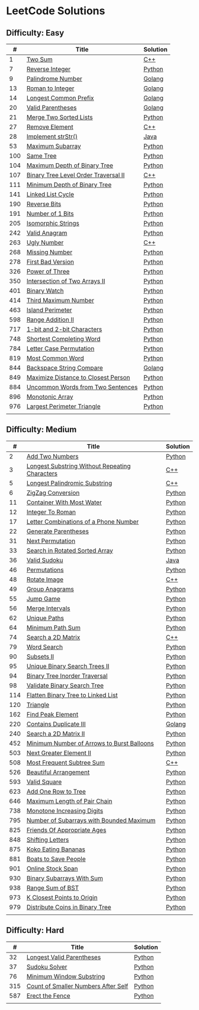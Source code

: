 # LeetCode Solutions

## Difficulty: Easy

| # | Title | Solution |
|---| ----- | -------- |
|1|[Two Sum](https://leetcode.com/problems/two-sum/description/)|[C++](https://github.com/hsuanhauliu/leetcode-solutions/tree/master/easy/two-sum)|
|7|[Reverse Integer](https://leetcode.com/problems/reverse-integer/)|[Python](https://github.com/hsuanhauliu/leetcode-solutions/tree/master/easy/reverse-integer)|
|9|[Palindrome Number](https://leetcode.com/problems/palindrome-number/)|[Golang](https://github.com/hsuanhauliu/leetcode-solutions/tree/master/easy/palindrome-number)|
|13|[Roman to Integer](https://leetcode.com/problems/roman-to-integer/)|[Golang](https://github.com/hsuanhauliu/leetcode-solutions/tree/master/easy/roman-to-integer)|
|14|[Longest Common Prefix](https://leetcode.com/problems/longest-common-prefix/)|[Golang](https://github.com/hsuanhauliu/leetcode-solutions/tree/master/easy/longest-common-prefix)|
|20|[Valid Parentheses](https://leetcode.com/problems/valid-parentheses/)|[Golang](https://github.com/hsuanhauliu/leetcode-solutions/tree/master/easy/valid-parentheses)|
|21|[Merge Two Sorted Lists](https://leetcode.com/problems/merge-two-sorted-lists/)|[Python](https://github.com/hsuanhauliu/leetcode-solutions/tree/master/easy/merge-two-sorted-lists)|
|27|[Remove Element](https://leetcode.com/problems/remove-element/)|[C++](https://github.com/hsuanhauliu/leetcode-solutions/tree/master/easy/remove-element)|
|28|[Implement strStr()](https://leetcode.com/problems/implement-strstr/description/)|[Java](https://github.com/hsuanhauliu/leetcode-solutions/tree/master/easy/implement-strStr)|
|53|[Maximum Subarray](https://leetcode.com/problems/maximum-subarray/)|[Python](https://github.com/hsuanhauliu/leetcode-solutions/tree/master/easy/maximum-subarray)|
|100|[Same Tree](https://leetcode.com/problems/same-tree/)|[Python](https://github.com/hsuanhauliu/leetcode-solutions/tree/master/easy/same-tree)|
|104|[Maximum Depth of Binary Tree](https://leetcode.com/problems/maximum-depth-of-binary-tree/description/)|[Python](https://github.com/hsuanhauliu/leetcode-solutions/tree/master/easy/maximum-depth-of-binary-tree)|
|107|[Binary Tree Level Order Traversal II](https://leetcode.com/problems/binary-tree-level-order-traversal-ii/description/)|[C++](https://github.com/hsuanhauliu/leetcode-solutions/tree/master/easy/binary-tree-level-order-traversal-II)|
|111|[Minimum Depth of Binary Tree](https://leetcode.com/problems/minimum-depth-of-binary-tree/description/)|[Python](https://github.com/hsuanhauliu/leetcode-solutions/tree/master/easy/minimum-depth-of-binary-tree)|
|141|[Linked List Cycle](https://leetcode.com/problems/linked-list-cycle/)|[Python](https://github.com/hsuanhauliu/leetcode-solutions/tree/master/easy/linked-list-cycle)|
|190|[Reverse Bits](https://leetcode.com/problems/reverse-bits/)|[Python](https://github.com/hsuanhauliu/leetcode-solutions/tree/master/easy/reverse-bits)|
|191|[Number of 1 Bits](https://leetcode.com/problems/number-of-1-bits/)|[Python](https://github.com/hsuanhauliu/leetcode-solutions/tree/master/easy/number-of-1-bits)|
|205|[Isomorphic Strings](https://leetcode.com/problems/isomorphic-strings/)|[Python](https://github.com/hsuanhauliu/leetcode-solutions/tree/master/easy/isomorphic-strings)|
|242|[Valid Anagram](https://leetcode.com/problems/valid-anagram/)|[Python](https://github.com/hsuanhauliu/leetcode-solutions/tree/master/easy/valid-anagram)|
|263|[Ugly Number](https://leetcode.com/problems/ugly-number/description/)|[C++](https://github.com/hsuanhauliu/leetcode-solutions/tree/master/easy/ugly-number)|
|268|[Missing Number](https://leetcode.com/problems/missing-number/)|[Python](https://github.com/hsuanhauliu/leetcode-solutions/tree/master/easy/missing-number)|
|278|[First Bad Version](https://leetcode.com/problems/first-bad-version/)|[Python](https://github.com/hsuanhauliu/leetcode-solutions/tree/master/easy/first-bad-version)|
|326|[Power of Three](https://leetcode.com/problems/power-of-three/)|[Python](https://github.com/hsuanhauliu/leetcode-solutions/tree/master/easy/power-of-three)|
|350|[Intersection of Two Arrays II](https://leetcode.com/problems/intersection-of-two-arrays-ii/)|[Python](https://github.com/hsuanhauliu/leetcode-solutions/tree/master/easy/intersection-of-two-arrays-ii)|
|401|[Binary Watch](https://leetcode.com/problems/binary-watch/)|[Python](https://github.com/hsuanhauliu/leetcode-solutions/tree/master/easy/binary-watch)|
|414|[Third Maximum Number](https://leetcode.com/problems/third-maximum-number/)|[Python](https://github.com/hsuanhauliu/leetcode-solutions/tree/master/easy/third-maximum-number)|
|463|[Island Perimeter](https://leetcode.com/problems/island-perimeter/)|[Python](https://github.com/hsuanhauliu/leetcode-solutions/tree/master/easy/island-perimeter)|
|598|[Range Addition II](https://leetcode.com/problems/range-addition-ii/)|[Python](https://github.com/hsuanhauliu/leetcode-solutions/tree/master/easy/range-addition-ii)|
|717|[1-bit and 2-bit Characters](https://leetcode.com/problems/1-bit-and-2-bit-characters/)|[Python](https://github.com/hsuanhauliu/leetcode-solutions/tree/master/easy/1-bit-and-2-bit-characters/)|
|748|[Shortest Completing Word](https://leetcode.com/problems/shortest-completing-word/)|[Python](https://github.com/hsuanhauliu/leetcode-solutions/tree/master/easy/shortest-completing-word)|
|784|[Letter Case Permutation](https://leetcode.com/problems/letter-case-permutation/)|[Python](https://leetcode.com/problems/power-of-three/)|[Python](https://github.com/hsuanhauliu/leetcode-solutions/tree/master/easy/letter-case-permutation)|
|819|[Most Common Word](https://leetcode.com/problems/most-common-word/)|[Python](https://github.com/hsuanhauliu/leetcode-solutions/tree/master/easy/most-common-word)|
|844|[Backspace String Compare](https://leetcode.com/problems/backspace-string-compare/description/)|[Golang](https://github.com/hsuanhauliu/leetcode-solutions/tree/master/easy/backspace-string-compare)|
|849|[Maximize Distance to Closest Person](https://leetcode.com/problems/maximize-distance-to-closest-person/description/)|[Python](https://github.com/hsuanhauliu/leetcode-solutions/tree/master/easy/max-distance-to-closest-person)|
|884|[Uncommon Words from Two Sentences](https://leetcode.com/problems/uncommon-words-from-two-sentences/description/)|[Python](https://github.com/hsuanhauliu/leetcode-solutions/tree/master/easy/uncommon-words-from-two-sentences)|
|896|[Monotonic Array](https://leetcode.com/problems/monotonic-array/)|[Python](https://github.com/hsuanhauliu/leetcode-solutions/tree/master/easy/monotonic-array)|
|976|[Largest Perimeter Triangle](https://leetcode.com/problems/largest-perimeter-triangle/)|[Python](https://github.com/hsuanhauliu/leetcode-solutions/tree/master/easy/largest-perimeter-triangle)|
||[]()|[]()|

## Difficulty: Medium

| # | Title | Solution |
|---| ----- | -------- |
|2|[Add Two Numbers](https://leetcode.com/problems/add-two-numbers/description/)|[Python](https://github.com/hsuanhauliu/leetcode-solutions/tree/master/medium/add-two-numbers)|
|3|[Longest Substring Without Repeating Characters](https://leetcode.com/problems/longest-substring-without-repeating-characters/)|[C++](https://github.com/hsuanhauliu/leetcode-solutions/tree/master/medium/longest-substring-without-repeating-characters)|
|5|[Longest Palindromic Substring](https://leetcode.com/problems/longest-palindromic-substring/)|[C++](https://github.com/hsuanhauliu/leetcode-solutions/tree/master/medium/longest-palindromic-substring)|
|6|[ZigZag Conversion](https://leetcode.com/problems/zigzag-conversion/description/)|[Python](https://github.com/hsuanhauliu/leetcode-solutions/tree/master/medium/zigzag-conversion)|
|11|[Container With Most Water](https://leetcode.com/problems/container-with-most-water/)|[Python](https://github.com/hsuanhauliu/leetcode-solutions/tree/master/medium/container-with-most-water)|
|12|[Integer To Roman](https://leetcode.com/problems/integer-to-roman/)|[Python](https://github.com/hsuanhauliu/leetcode-solutions/tree/master/medium/integer-to-roman)|
|17|[Letter Combinations of a Phone Number](https://leetcode.com/problems/letter-combinations-of-a-phone-number/)|[Python](https://github.com/hsuanhauliu/leetcode-solutions/tree/master/medium/letter-combinations-of-a-phone-number)|
|22|[Generate Parentheses](https://leetcode.com/problems/generate-parentheses/)|[Python](https://github.com/hsuanhauliu/leetcode-solutions/tree/master/medium/generate-parentheses)|
|31|[Next Permutation](https://leetcode.com/problems/next-permutation/description/)|[Python](https://github.com/hsuanhauliu/leetcode-solutions/tree/master/medium/next-permutation)|
|33|[Search in Rotated Sorted Array](https://leetcode.com/problems/search-in-rotated-sorted-array/description/)|[Python](https://github.com/hsuanhauliu/leetcode-solutions/tree/master/medium/search-in-rotated-sorted-array)|
|36|[Valid Sudoku](https://leetcode.com/problems/valid-sudoku/description/)|[Java](https://github.com/hsuanhauliu/leetcode-solutions/tree/master/medium/valid-sudoku)|
|46|[Permutations](https://leetcode.com/problems/permutations/)|[Python](https://github.com/hsuanhauliu/leetcode-solutions/tree/master/medium/permutations)|
|48|[Rotate Image](https://leetcode.com/problems/rotate-image/description/)|[C++](https://github.com/hsuanhauliu/leetcode-solutions/tree/master/medium/rotate-image)|
|49|[Group Anagrams](https://leetcode.com/problems/group-anagrams/)|[Python](https://github.com/hsuanhauliu/leetcode-solutions/tree/master/medium/group-anagrams)|
|55|[Jump Game](https://leetcode.com/problems/jump-game/)|[Python](https://github.com/hsuanhauliu/leetcode-solutions/tree/master/medium/jump-game)|
|56|[Merge Intervals](https://leetcode.com/problems/merge-intervals/)|[Python](https://github.com/hsuanhauliu/leetcode-solutions/tree/master/medium/merge-intervals)|
|62|[Unique Paths](https://leetcode.com/problems/unique-paths/)|[Python](https://github.com/hsuanhauliu/leetcode-solutions/tree/master/medium/unique-paths)|
|64|[Minimum Path Sum](https://leetcode.com/problems/minimum-path-sum/)|[Python](https://github.com/hsuanhauliu/leetcode-solutions/tree/master/medium/minimum-path-sum)|
|74|[Search a 2D Matrix](https://leetcode.com/problems/search-a-2d-matrix/description/)|[C++](https://github.com/hsuanhauliu/leetcode-solutions/tree/master/medium/search-a-2d-matrix)|
|79|[Word Search](https://leetcode.com/problems/word-search/)|[Python](https://github.com/hsuanhauliu/leetcode-solutions/tree/master/medium/word-search)|
|90|[Subsets II](https://leetcode.com/problems/subsets-ii/)|[Python](https://github.com/hsuanhauliu/leetcode-solutions/tree/master/medium/subsetsII)|
|95|[Unique Binary Search Trees II](https://leetcode.com/problems/unique-binary-search-trees-ii/)|[Python](https://github.com/hsuanhauliu/leetcode-solutions/tree/master/medium/unique-binary-search-trees-ii)|
|94|[Binary Tree Inorder Traversal](https://leetcode.com/problems/binary-tree-inorder-traversal/)|[Python](https://github.com/hsuanhauliu/leetcode-solutions/tree/master/medium/binary-tree-inorder-traversal)|
|98|[Validate Binary Search Tree](https://leetcode.com/problems/validate-binary-search-tree/)|[Python](https://github.com/hsuanhauliu/leetcode-solutions/tree/master/medium/validate-binary-search-tree)|
|114|[Flatten Binary Tree to Linked List](https://leetcode.com/problems/flatten-binary-tree-to-linked-list/)|[Python](https://github.com/hsuanhauliu/leetcode-solutions/tree/master/medium/flatten-binary-tree-to-linked-list)|
|120|[Triangle](https://leetcode.com/problems/triangle/)|[Python](https://github.com/hsuanhauliu/leetcode-solutions/tree/master/medium/triangle)|
|162|[Find Peak Element](https://leetcode.com/problems/find-peak-element/)|[Python](https://github.com/hsuanhauliu/leetcode-solutions/tree/master/medium/find-peak-element/)|
|220|[Contains Duplicate III](https://leetcode.com/problems/contains-duplicate-iii/description/)|[Golang](https://github.com/hsuanhauliu/leetcode-solutions/tree/master/medium/contains-duplicate-iii)|
|240|[Search a 2D Matrix II](https://leetcode.com/problems/search-a-2d-matrix-ii/)|[Python](https://github.com/hsuanhauliu/leetcode-solutions/tree/master/medium/search-a-2d-matrix-ii)
|452|[Minimum Number of Arrows to Burst Balloons](https://leetcode.com/problems/minimum-number-of-arrows-to-burst-balloons/description/)|[Python](https://github.com/hsuanhauliu/leetcode-solutions/tree/master/medium/minimum-number-of-arrows-to-burst-balloons)|
|503|[Next Greater Element II](https://leetcode.com/problems/next-greater-element-ii/)|[Python](https://github.com/hsuanhauliu/leetcode-solutions/tree/master/medium/next-greater-element-ii)|
|508|[Most Frequent Subtree Sum](https://leetcode.com/problems/most-frequent-subtree-sum/)|[C++](https://github.com/hsuanhauliu/leetcode-solutions/tree/master/medium/most-frequent-subtree-sum)|
|526|[Beautiful Arrangement](https://leetcode.com/problems/beautiful-arrangement/)|[Python](https://github.com/hsuanhauliu/leetcode-solutions/tree/master/medium/beautiful-arrangement)
|593|[Valid Square](https://leetcode.com/problems/valid-square/)|[Python](https://github.com/hsuanhauliu/leetcode-solutions/tree/master/medium/valid-square)|
|623|[Add One Row to Tree](https://leetcode.com/problems/add-one-row-to-tree/)|[Python](https://github.com/hsuanhauliu/leetcode-solutions/tree/master/medium/add-one-row-to-tree)|
|646|[Maximum Length of Pair Chain](https://leetcode.com/problems/maximum-length-of-pair-chain/)|[Python](https://github.com/hsuanhauliu/leetcode-solutions/tree/master/medium/maximum-length-of-pair-chain)|
|738|[Monotone Increasing Digits](https://leetcode.com/problems/monotone-increasing-digits/)|[Python](https://github.com/hsuanhauliu/leetcode-solutions/tree/master/medium/monotone-increasing-digits)|
|795|[Number of Subarrays with Bounded Maximum](https://leetcode.com/problems/number-of-subarrays-with-bounded-maximum/)|[Python](https://github.com/hsuanhauliu/leetcode-solutions/tree/master/medium/number-of-subarrays-with-bounded-maximum)|
|825|[Friends Of Appropriate Ages](https://leetcode.com/problems/friends-of-appropriate-ages/)|[Python](https://github.com/hsuanhauliu/leetcode-solutions/tree/master/medium/friends-of-appropriate-ages)|
|848|[Shifting Letters](https://leetcode.com/problems/shifting-letters/description/)|[Python](https://github.com/hsuanhauliu/leetcode-solutions/tree/master/medium/shifting-letters)|
|875|[Koko Eating Bananas](https://leetcode.com/problems/koko-eating-bananas/)|[Python](https://github.com/hsuanhauliu/leetcode-solutions/tree/master/medium/koko-eating-bananas)|
|881|[Boats to Save People](https://leetcode.com/problems/boats-to-save-people/)|[Python](https://github.com/hsuanhauliu/leetcode-solutions/tree/master/medium/boats-to-save-people)|
|901|[Online Stock Span](https://leetcode.com/problems/online-stock-span/)|[Python](https://leetcode.com/problems/shifting-letters/description/)|[Python](https://github.com/hsuanhauliu/leetcode-solutions/tree/master/medium/online-stock-span)|
|930|[Binary Subarrays With Sum](https://leetcode.com/problems/binary-subarrays-with-sum/)|[Python](https://github.com/hsuanhauliu/leetcode-solutions/tree/master/medium/binary-subarrays-with-sum)|
|938|[Range Sum of BST](https://leetcode.com/problems/range-sum-of-bst/)|[Python](https://github.com/hsuanhauliu/leetcode-solutions/tree/master/medium/range-sum-of-bst)|
|973|[K Closest Points to Origin](https://leetcode.com/problems/k-closest-points-to-origin/)|[Python](https://github.com/hsuanhauliu/leetcode-solutions/tree/master/medium/k-closest-points-to-origin)|
|979|[Distribute Coins in Binary Tree](https://leetcode.com/problems/distribute-coins-in-binary-tree)|[Python](https://github.com/hsuanhauliu/leetcode-solutions/tree/master/medium/distribute-coins-in-binary-tree)|
||[]()|[]()|

## Difficulty: Hard

| # | Title | Solution |
|---| ----- | -------- |
|32|[Longest Valid Parentheses](https://leetcode.com/problems/longest-valid-parentheses/)|[Python](https://github.com/hsuanhauliu/leetcode-solutions/tree/master/hard/longest-valid-parentheses)|
|37|[Sudoku Solver](https://leetcode.com/problems/sudoku-solver/description/)|[Python](https://github.com/hsuanhauliu/leetcode-solutions/tree/master/hard/sudoku-solver)|
|76|[Minimum Window Substring](https://leetcode.com/problems/minimum-window-substring/)|[Python](https://leetcode.com/problems/sudoku-solver/description/)|[Python](https://github.com/hsuanhauliu/leetcode-solutions/tree/master/hard/minimum-window-substring)|
|315|[Count of Smaller Numbers After Self](https://leetcode.com/problems/count-of-smaller-numbers-after-self/)|[Python](https://github.com/hsuanhauliu/leetcode-solutions/tree/master/hard/count-of-smaller-numbers-after-self)|
|587|[Erect the Fence](https://leetcode.com/problems/erect-the-fence/description/)|[Python](https://github.com/hsuanhauliu/leetcode-solutions/tree/master/hard/erect-the-fence)|
||[]()|[]()|
